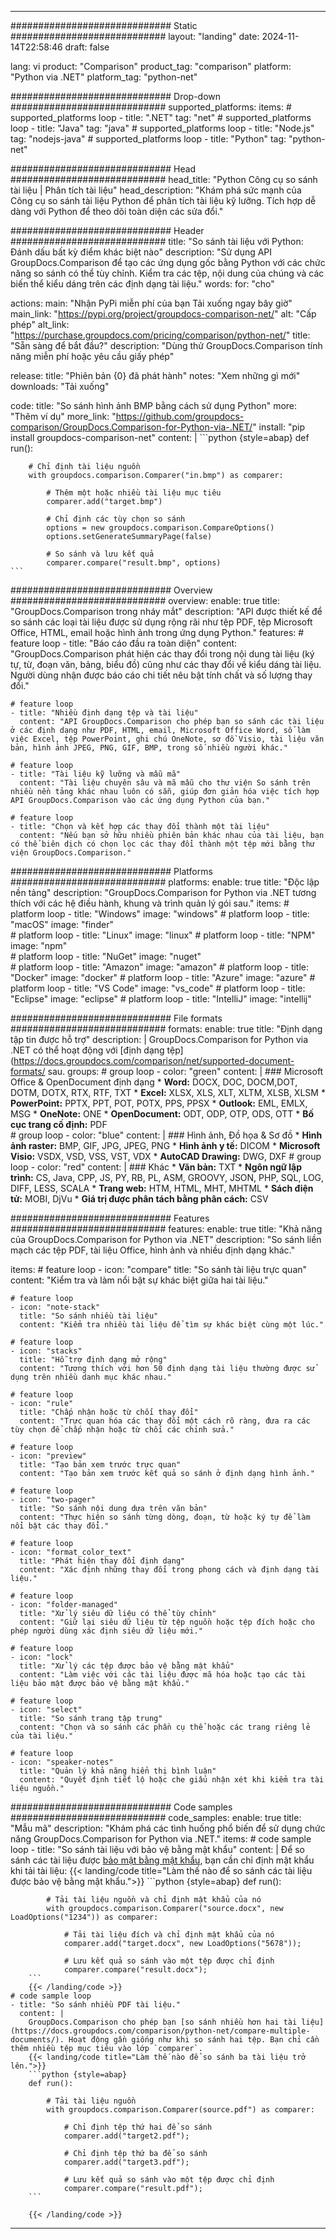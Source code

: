 
---
############################# Static ############################
layout: "landing"
date: 2024-11-14T22:58:46
draft: false

lang: vi
product: "Comparison"
product_tag: "comparison"
platform: "Python via .NET"
platform_tag: "python-net"

############################# Drop-down ############################
supported_platforms:
  items:
    # supported_platforms loop
    - title: ".NET"
      tag: "net"
    # supported_platforms loop
    - title: "Java"
      tag: "java"
    # supported_platforms loop
    - title: "Node.js"
      tag: "nodejs-java"
    # supported_platforms loop
    - title: "Python"
      tag: "python-net"

############################# Head ############################
head_title: "Python Công cụ so sánh tài liệu | Phân tích tài liệu"
head_description: "Khám phá sức mạnh của Công cụ so sánh tài liệu Python để phân tích tài liệu kỹ lưỡng. Tích hợp dễ dàng với Python để theo dõi toàn diện các sửa đổi."

############################# Header ############################
title: "So sánh tài liệu với Python: Đánh dấu bất kỳ điểm khác biệt nào"
description: "Sử dụng API GroupDocs.Comparison để tạo các ứng dụng gốc bằng Python với các chức năng so sánh có thể tùy chỉnh. Kiểm tra các tệp, nội dung của chúng và các biến thể kiểu dáng trên các định dạng tài liệu."
words:
  for: "cho"

actions:
  main: "Nhận PyPi miễn phí của bạn Tải xuống ngay bây giờ"
  main_link: "https://pypi.org/project/groupdocs-comparison-net/"
  alt: "Cấp phép"
  alt_link: "https://purchase.groupdocs.com/pricing/comparison/python-net/"
  title: "Sẵn sàng để bắt đầu?"
  description: "Dùng thử GroupDocs.Comparison tính năng miễn phí hoặc yêu cầu giấy phép"

release:
  title: "Phiên bản {0} đã phát hành"
  notes: "Xem những gì mới"
  downloads: "Tải xuống"

code:
  title: "So sánh hình ảnh BMP bằng cách sử dụng Python"
  more: "Thêm ví dụ"
  more_link: "https://github.com/groupdocs-comparison/GroupDocs.Comparison-for-Python-via-.NET/"
  install: "pip install groupdocs-comparison-net"
  content: |
    ```python {style=abap}
    def run():

        # Chỉ định tài liệu nguồn
        with groupdocs.comparison.Comparer("in.bmp") as comparer:

            # Thêm một hoặc nhiều tài liệu mục tiêu
            comparer.add("target.bmp")

            # Chỉ định các tùy chọn so sánh
            options = new groupdocs.comparison.CompareOptions()
            options.setGenerateSummaryPage(false)

            # So sánh và lưu kết quả
            comparer.compare("result.bmp", options)
    ```

############################# Overview ############################
overview:
  enable: true
  title: "GroupDocs.Comparison trong nháy mắt"
  description: "API được thiết kế để so sánh các loại tài liệu được sử dụng rộng rãi như tệp PDF, tệp Microsoft Office, HTML, email hoặc hình ảnh trong ứng dụng Python."
  features:
    # feature loop
    - title: "Báo cáo đầu ra toàn diện"
      content: "GroupDocs.Comparison phát hiện các thay đổi trong nội dung tài liệu (ký tự, từ, đoạn văn, bảng, biểu đồ) cũng như các thay đổi về kiểu dáng tài liệu. Người dùng nhận được báo cáo chi tiết nêu bật tính chất và số lượng thay đổi."

    # feature loop
    - title: "Nhiều định dạng tệp và tài liệu"
      content: "API GroupDocs.Comparison cho phép bạn so sánh các tài liệu ở các định dạng như PDF, HTML, email, Microsoft Office Word, sổ làm việc Excel, tệp PowerPoint, ghi chú OneNote, sơ đồ Visio, tài liệu văn bản, hình ảnh JPEG, PNG, GIF, BMP, trong số nhiều người khác."

    # feature loop
    - title: "Tài liệu kỹ lưỡng và mẫu mã"
      content: "Tài liệu chuyên sâu và mã mẫu cho thư viện So sánh trên nhiều nền tảng khác nhau luôn có sẵn, giúp đơn giản hóa việc tích hợp API GroupDocs.Comparison vào các ứng dụng Python của bạn."

    # feature loop
    - title: "Chọn và kết hợp các thay đổi thành một tài liệu"
      content: "Nếu bạn sở hữu nhiều phiên bản khác nhau của tài liệu, bạn có thể biên dịch có chọn lọc các thay đổi thành một tệp mới bằng thư viện GroupDocs.Comparison."

############################# Platforms ############################
platforms:
  enable: true
  title: "Độc lập nền tảng"
  description: "GroupDocs.Comparison for Python via .NET tương thích với các hệ điều hành, khung và trình quản lý gói sau."
  items:
    # platform loop
    - title: "Windows"
      image: "windows"
    # platform loop
    - title: "macOS"
      image: "finder"      
    # platform loop
    - title: "Linux"
      image: "linux"
    # platform loop
    - title: "NPM"
      image: "npm"  
    # platform loop
    - title: "NuGet"
      image: "nuget"      
    # platform loop
    - title: "Amazon"
      image: "amazon"
    # platform loop
    - title: "Docker"
      image: "docker"
    # platform loop
    - title: "Azure"
      image: "azure"
    # platform loop
    - title: "VS Code"
      image: "vs_code"
    # platform loop
    - title: "Eclipse"
      image: "eclipse"
    # platform loop
    - title: "IntelliJ"
      image: "intellij"

############################# File formats ############################
formats:
  enable: true
  title: "Định dạng tập tin được hỗ trợ"
  description: |
    GroupDocs.Comparison for Python via .NET có thể hoạt động với [định dạng tệp](https://docs.groupdocs.com/comparison/net/supported-document-formats/ sau.
  groups:
    # group loop
    - color: "green"
      content: |
        ### Microsoft Office & OpenDocument định dạng
        * **Word:** DOCX, DOC, DOCM,DOT, DOTM, DOTX, RTX, RTF, TXT
        * **Excel:** XLSX, XLS, XLT, XLTM, XLSB, XLSM
        * **PowerPoint:** PPTX, PPT, POT, POTX, PPS, PPSX
        * **Outlook:** EML, EMLX, MSG
        * **OneNote:** ONE
        * **OpenDocument:** ODT, ODP, OTP, ODS, OTT
        * **Bố cục trang cố định:** PDF        
    # group loop
    - color: "blue"
      content: |
        ### Hình ảnh, Đồ họa & Sơ đồ
        * **Hình ảnh raster:** BMP, GIF, JPG, JPEG, PNG
        * **Hình ảnh y tế:** DICOM
        * **Microsoft Visio:** VSDX, VSD, VSS, VST, VDX
        * **AutoCAD Drawing:** DWG, DXF
      # group loop
    - color: "red"
      content: |
        ### Khác
        * **Văn bản:** TXT
        * **Ngôn ngữ lập trình:** CS, Java, CPP, JS, PY, RB, PL, ASM, GROOVY, JSON, PHP, SQL, LOG, DIFF, LESS, SCALA
        * **Trang web:** HTM, HTML, MHT, MHTML
        * **Sách điện tử:** MOBI, DjVu
        * **Giá trị được phân tách bằng phân cách:** CSV

############################# Features ############################
features:
  enable: true
  title: "Khả năng của GroupDocs.Comparison for Python via .NET"
  description: "So sánh liền mạch các tệp PDF, tài liệu Office, hình ảnh và nhiều định dạng khác."

  items:
    # feature loop
    - icon: "compare"
      title: "So sánh tài liệu trực quan"
      content: "Kiểm tra và làm nổi bật sự khác biệt giữa hai tài liệu."

    # feature loop
    - icon: "note-stack"
      title: "So sánh nhiều tài liệu"
      content: "Kiểm tra nhiều tài liệu để tìm sự khác biệt cùng một lúc."

    # feature loop
    - icon: "stacks"
      title: "Hỗ trợ định dạng mở rộng"
      content: "Tương thích với hơn 50 định dạng tài liệu thường được sử dụng trên nhiều danh mục khác nhau."

    # feature loop
    - icon: "rule"
      title: "Chấp nhận hoặc từ chối thay đổi"
      content: "Trực quan hóa các thay đổi một cách rõ ràng, đưa ra các tùy chọn để chấp nhận hoặc từ chối các chỉnh sửa."

    # feature loop
    - icon: "preview"
      title: "Tạo bản xem trước trực quan"
      content: "Tạo bản xem trước kết quả so sánh ở định dạng hình ảnh."

    # feature loop
    - icon: "two-pager"
      title: "So sánh nội dung dựa trên văn bản"
      content: "Thực hiện so sánh từng dòng, đoạn, từ hoặc ký tự để làm nổi bật các thay đổi."

    # feature loop
    - icon: "format_color_text"
      title: "Phát hiện thay đổi định dạng"
      content: "Xác định những thay đổi trong phong cách và định dạng tài liệu."

    # feature loop
    - icon: "folder-managed"
      title: "Xử lý siêu dữ liệu có thể tùy chỉnh"
      content: "Giữ lại siêu dữ liệu từ tệp nguồn hoặc tệp đích hoặc cho phép người dùng xác định siêu dữ liệu mới."

    # feature loop
    - icon: "lock"
      title: "Xử lý các tệp được bảo vệ bằng mật khẩu"
      content: "Làm việc với các tài liệu được mã hóa hoặc tạo các tài liệu bảo mật được bảo vệ bằng mật khẩu."

    # feature loop
    - icon: "select"
      title: "So sánh trang tập trung"
      content: "Chọn và so sánh các phần cụ thể hoặc các trang riêng lẻ của tài liệu."

    # feature loop
    - icon: "speaker-notes"
      title: "Quản lý khả năng hiển thị bình luận"
      content: "Quyết định tiết lộ hoặc che giấu nhận xét khi kiểm tra tài liệu nguồn."

############################# Code samples ############################
code_samples:
  enable: true
  title: "Mẫu mã"
  description: "Khám phá các tình huống phổ biến để sử dụng chức năng GroupDocs.Comparison for Python via .NET."
  items:
    # code sample loop
    - title: "So sánh tài liệu với bảo vệ bằng mật khẩu"
      content: |
        Để so sánh các tài liệu được [bảo mật bằng mật khẩu](https://docs.groupdocs.com/comparison/python-net/load-password-protected-documents/), bạn cần chỉ định mật khẩu khi tải tài liệu:
        {{< landing/code title="Làm thế nào để so sánh các tài liệu được bảo vệ bằng mật khẩu.">}}
        ```python {style=abap}
        def run():

            # Tải tài liệu nguồn và chỉ định mật khẩu của nó
            with groupdocs.comparison.Comparer("source.docx", new LoadOptions("1234")) as comparer:

                # Tải tài liệu đích và chỉ định mật khẩu của nó
                comparer.add("target.docx", new LoadOptions("5678"));

                # Lưu kết quả so sánh vào một tệp được chỉ định
                comparer.compare("result.docx");
        ```
        {{< /landing/code >}}
    # code sample loop
    - title: "So sánh nhiều PDF tài liệu."
      content: |
        GroupDocs.Comparison cho phép bạn [so sánh nhiều hơn hai tài liệu](https://docs.groupdocs.com/comparison/python-net/compare-multiple-documents/). Hoạt động gần giống như khi so sánh hai tệp. Bạn chỉ cần thêm nhiều tệp mục tiêu vào lớp `comparer`.
        {{< landing/code title="Làm thế nào để so sánh ba tài liệu trở lên.">}}
        ```python {style=abap}
        def run():

            # Tải tài liệu nguồn
            with groupdocs.comparison.Comparer(source.pdf") as comparer:

                # Chỉ định tệp thứ hai để so sánh
                comparer.add("target2.pdf");

                # Chỉ định tệp thứ ba để so sánh
                comparer.add("target3.pdf");

                # Lưu kết quả so sánh vào một tệp được chỉ định
                comparer.compare("result.pdf");
        ```

        {{< /landing/code >}}

---